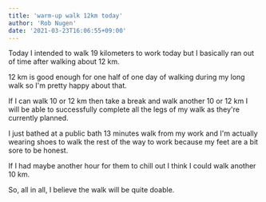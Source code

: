 ```yaml
---
title: 'warm-up walk 12km today'
author: 'Rob Nugen'
date: '2021-03-23T16:06:55+09:00'
---
```


Today I intended to walk 19 kilometers to work today but I basically ran out of time after walking about 12 km.

12 km is good enough for one half of one day of walking during my long walk so I'm pretty happy about that.

If I can walk 10 or 12 km then take a break and walk another 10 or 12 km I will be able to successfully complete all the legs of my walk as they're currently planned.

I just bathed at a public bath 13 minutes walk from my work and I'm actually wearing shoes to walk the rest of the way to work because my feet are a bit sore to be honest.

If I had maybe another hour for them to chill out I think I could walk another 10 km.

So, all in all, I believe the walk will be quite doable.
